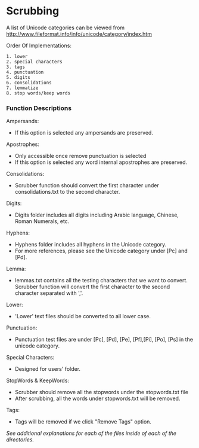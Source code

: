 # Scrubbing


A list of Unicode categories can be viewed from http://www.fileformat.info/info/unicode/category/index.htm

Order Of Implementations:

    1. lower
    2. special characters
    3. tags
    4. punctuation
    5. digits
    6. consolidations
    7. lemmatize
    8. stop words/keep words

### Function Descriptions

Ampersands:
- If this option is selected any ampersands are preserved. 

Apostrophes: 
- Only accessible once remove punctuation is selected
- If this option is selected any word internal apostrophes are preserved. 

Consolidations:
- Scrubber function should convert the first character under consolidations.txt to the second character. 

Digits:
- Digits folder includes all digits including Arabic language, Chinese, Roman Numerals, etc. 

Hyphens:
- Hyphens folder includes all hyphens in the Unicode category.
- For more references, please see the Unicode category under [Pc] and [Pd].

Lemma:
- lemmas.txt contains all the testing characters that we want to convert. Scrubber function will convert the first character to the second character separated with ','.

Lower:
- 'Lower' text files should be converted to all lower case. 

Punctuation:
- Punctuation test files are under [Pc], [Pd], [Pe], [Pf],[Pi], [Po], [Ps] in the unicode category. 

Special Characters:
- Designed for users' folder. 

StopWords & KeepWords:
- Scrubber should remove all the stopwords under the stopwords.txt file
- After scrubbing, all the words under stopwords.txt will be removed. 

Tags:
- Tags will be removed if we click "Remove Tags" option. 

*See additional explanations for each of the files inside of each of the directories.*
